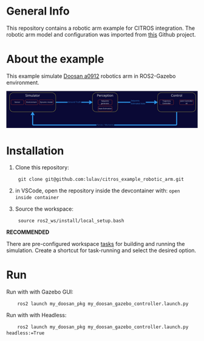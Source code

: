 # General Info

This repository contains a robotic arm example for CITROS integration.
The robotic arm model and configuration was imported from [this](https://github.com/dvalenciar/robotic_arm_environment) Github project.

# About the example

This example simulate [Doosan a0912](https://www.doosanrobotics.com/en/products/series/a0912) robotics arm in ROS2-Gazebo environment. 

![image](ros2_ws/src/robotic_arm_environment/images/readme.png)

# Installation

1. Clone this repository:

        git clone git@github.com:lulav/citros_example_robotic_arm.git

2. in VSCode, open the repository inside the devcontainer with: `open inside container`

3. Source the workspace:

        source ros2_ws/install/local_setup.bash

**RECOMMENDED** 

There are pre-configured workspace [tasks](https://www.allisonthackston.com/articles/vscode-tasks.html) for building and running the simulation.
Create a shortcut for task-running and select the desired option.

# Run

Run with with Gazebo GUI:

        ros2 launch my_doosan_pkg my_doosan_gazebo_controller.launch.py

Run with with Headless:

        ros2 launch my_doosan_pkg my_doosan_gazebo_controller.launch.py headless:=True




